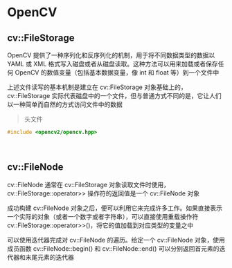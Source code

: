 &emsp;
# OpenCV

## cv::FileStorage
OpenCV 提供了一种序列化和反序列化的机制，用于将不同数据类型的数据以 YAML 或 XML 格式写入磁盘或者从磁盘读取。这种方法可以用来加载或者保存任何 OpenCV 的数值变量（包括基本数据变量，像 int 和 float 等）到一个文件中

上述文件读写的基本机制是建立在 cv::FileStorage 对象基础上的，cv::FileStorage 实际代表磁盘中的一个文件，但与普通方式不同的是，它让人们以一种简单而自然的方式访问文件中的数据
>头文件
```c++
#include <opencv2/opencv.hpp>
```

&emsp;
## cv::FileNode
cv::FileNode 通常在 cv::FileStorage 对象读取文件时使用，cv::FileStorage::operator>> 操作符的返回值是一个 cv::FileNode 对象

成功构建 cv::FileNode 对象之后，便可以利用它来完成许多工作。如果直接表示一个实际的对象（或者一个数字或者字符串），可以直接使用重载操作符cv::FileStorage::operator>>()，将它的值加载到对应类型的变量之中


可以使用迭代器完成对 cv::FileNode 的遍历。给定一个 cv::FileNode 对象，使用成员函数 cv::FileNode::begin() 和 cv::FileNode::end() 可以分别返回首元素的迭代器和末尾元素的迭代器





